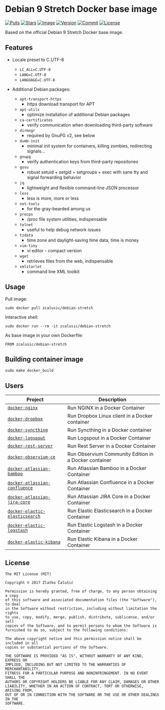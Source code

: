 # Debian 9 Stretch Docker base image

[![Pulls](https://img.shields.io/docker/pulls/zcalusic/debian-stretch.svg)](https://hub.docker.com/r/zcalusic/debian-stretch/)
[![Stars](https://img.shields.io/docker/stars/zcalusic/debian-stretch.svg)](https://hub.docker.com/r/zcalusic/debian-stretch/)
[![Image](https://images.microbadger.com/badges/image/zcalusic/debian-stretch.svg)](https://microbadger.com/images/zcalusic/debian-stretch/)
[![Version](https://images.microbadger.com/badges/version/zcalusic/debian-stretch.svg)](https://microbadger.com/images/zcalusic/debian-stretch/)
[![Commit](https://images.microbadger.com/badges/commit/zcalusic/debian-stretch.svg)](https://microbadger.com/images/zcalusic/debian-stretch/)
[![License](https://images.microbadger.com/badges/license/zcalusic/debian-stretch.svg)](https://microbadger.com/images/zcalusic/debian-stretch/)

Based on the official Debian 9 Stretch Docker base image.

## Features

* Locale preset to C.UTF-8
  * `LC_ALL=C.UTF-8`
  * `LANG=C.UTF-8`
  * `LANGUAGE=C.UTF-8`

* Additional Debian packages:
  * `apt-transport-https`
    * https download transport for APT
  * `apt-utils`
    * optimize installation of additional Debian packages
  * `ca-certificates`
    * verify communication when downloading third-party software
  * `dirmngr`
    * required by GnuPG v2, see below
  * `dumb-init`
    * minimal init system for containers, killing zombies, redirecting signals...
  * `gnupg`
    * verify authentication keys from third-party repositories
  * `gosu`
    * robust setuid + setgid + setgroups + exec with sane tty and signal forwarding behavior
  * `jq`
    * lightweight and flexible command-line JSON processor
  * `less`
    * less is more, more or less
  * `net-tools`
    * for the gray-bearded among us
  * `procps`
    * /proc file system utilities, indispensable
  * `telnet`
    * useful to help debug network issues
  * `tzdata`
    * time zone and daylight-saving time data, time is money
  * `vim-tiny`
    * vi editor - compact version
  * `wget`
    * retrieves files from the web, indispensable
  * `xmlstarlet`
    * command line XML toolkit

## Usage

Pull image:

```
sudo docker pull zcalusic/debian-stretch
```

Interactive shell:

```
sudo docker run --rm -it zcalusic/debian-stretch
```

As base image in your own Dockerfile:

```
FROM zcalusic/debian-stretch
```

## Building container image

```
sudo make docker_build
```

## Users

Project | Description |
--------|-------------|
[`docker-nginx`](https://github.com/zcalusic/docker-nginx) | Run NGINX in a Docker Container |
[`docker-dropbox`](https://github.com/zcalusic/docker-dropbox) | Run Dropbox Linux client in a Docker container |
[`docker-syncthing`](https://github.com/zcalusic/docker-syncthing) | Run Syncthing in a Docker container |
[`docker-logspout`](https://github.com/zcalusic/docker-logspout) | Run Logspout in a Docker Container |
[`docker-rest-server`](https://github.com/zcalusic/docker-rest-server) | Run Rest Server in a Docker Container |
[`docker-observium-ce`](https://github.com/zcalusic/docker-observium-ce) | Run Observium Community Edition in a Docker container |
[`docker-atlassian-bamboo`](https://github.com/zcalusic/docker-atlassian-bamboo) | Run Atlassian Bamboo in a Docker Container |
[`docker-atlassian-confluence`](https://github.com/zcalusic/docker-atlassian-confluence) | Run Atlassian Confluence in a Docker Container |
[`docker-atlassian-jira-core`](https://github.com/zcalusic/docker-atlassian-jira-core) | Run Atlassian JIRA Core in a Docker Container |
[`docker-elastic-elasticsearch`](https://github.com/zcalusic/docker-elastic-elasticsearch) | Run Elastic Elasticsearch in a Docker Container |
[`docker-elastic-logstash`](https://github.com/zcalusic/docker-elastic-logstash) | Run Elastic Logstash in a Docker Container |
[`docker-elastic-kibana`](https://github.com/zcalusic/docker-elastic-kibana) | Run Elastic Kibana in a Docker Container |

## License

```
The MIT License (MIT)

Copyright © 2017 Zlatko Čalušić

Permission is hereby granted, free of charge, to any person obtaining a copy
of this software and associated documentation files (the "Software"), to deal
in the Software without restriction, including without limitation the rights
to use, copy, modify, merge, publish, distribute, sublicense, and/or sell
copies of the Software, and to permit persons to whom the Software is
furnished to do so, subject to the following conditions:

The above copyright notice and this permission notice shall be included in all
copies or substantial portions of the Software.

THE SOFTWARE IS PROVIDED "AS IS", WITHOUT WARRANTY OF ANY KIND, EXPRESS OR
IMPLIED, INCLUDING BUT NOT LIMITED TO THE WARRANTIES OF MERCHANTABILITY,
FITNESS FOR A PARTICULAR PURPOSE AND NONINFRINGEMENT. IN NO EVENT SHALL THE
AUTHORS OR COPYRIGHT HOLDERS BE LIABLE FOR ANY CLAIM, DAMAGES OR OTHER
LIABILITY, WHETHER IN AN ACTION OF CONTRACT, TORT OR OTHERWISE, ARISING FROM,
OUT OF OR IN CONNECTION WITH THE SOFTWARE OR THE USE OR OTHER DEALINGS IN THE
SOFTWARE.
```
